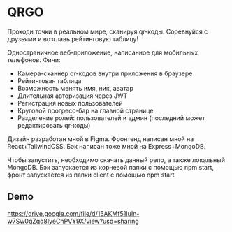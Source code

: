 # QRGO

Проходи точки в реальном мире, сканируя qr-коды. Соревнуйся с друзьями и возглавь рейтинговую таблицу!

Одностраничное веб-приложение, написанное для мобильных телефонов. Фичи:
- Камера-сканнер qr-кодов внутри приложения в браузере
- Рейтинговая таблица
- Возможность менять имя, ник, аватар
- Длительная авторизация через JWT
- Регистрация новых пользователей
- Круговой прогресс-бар на главной странице
- Разделение ролей: пользователей и админ (последний может редактировать qr-коды)

Дизайн разработан мной в Figma.
Фронтенд написан мной на React+TailwindCSS.
Бэк написан тоже мной на Express+MongoDB.

Чтобы запустить, необходимо скачать данный репо, а также локальный MongoDB. Бэк запускается из корневой папки с помощью npm start, фронт запускается из папки client с помощью npm start

## Demo
https://drive.google.com/file/d/15AKMf51IuIn-w7Sw0qZqo8IyeChPVY9X/view?usp=sharing
